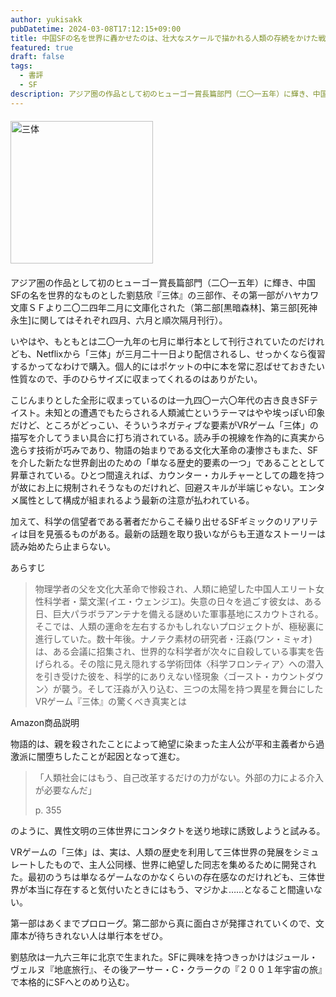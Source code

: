 ```yaml
---
author: yukisakk
pubDatetime: 2024-03-08T17:12:15+09:00
title: 中国SFの名を世界に轟かせたのは、壮大なスケールで描かれる人類の存続をかけた戦い——『三体』
featured: true
draft: false
tags:
  - 書評
  - SF
description: アジア圏の作品として初のヒューゴー賞長篇部門（二〇一五年）に輝き、中国SFの名を世界的なものとした劉慈欣『三体』の三部作、その第一部がハヤカワ文庫ＳＦより二〇二四年二月に文庫化された（第二部[黒暗森林]、第三部[死神永生]に関してはそれぞれ四月、六月と順次隔月刊行）。
---
```


<div style="margin: 20px 0">
<a href="https://www.amazon.co.jp/dp/4150124345/ref=nosim?tag=revbooks084-22" class="inline-block" style="margin: 0; padding: 0; border-width: 0;">     
<img src="https://images-na.ssl-images-amazon.com/images/P/4150124345.09.LZZZZZZZ.jpg" alt="三体" style="width: 228px; height: auto; border-radius: 0; margin: 0; padding: 0;"> 
</a>
</div>

アジア圏の作品として初のヒューゴー賞長篇部門（二〇一五年）に輝き、中国SFの名を世界的なものとした劉慈欣『三体』の三部作、その第一部がハヤカワ文庫ＳＦより二〇二四年二月に文庫化された（第二部[黒暗森林]、第三部[死神永生]に関してはそれぞれ四月、六月と順次隔月刊行）。

いやはや、もともとは二〇一九年の七月に単行本として刊行されていたのだけれども、Netflixから「三体」が三月二十一日より配信されるし、せっかくなら復習するかってなわけで購入。個人的にはポケットの中に本を常に忍ばせておきたい性質なので、手のひらサイズに収まってくれるのはありがたい。

こじんまりとした全形に収まっているのは一九四〇ー六〇年代の古き良きSFテイスト。未知との遭遇でもたらされる人類滅亡というテーマはやや埃っぽい印象だけど、ところがどっこい、そういうネガティブな要素がVRゲーム「三体」の描写を介してうまい具合に打ち消されている。読み手の視線を作為的に真実から逸らす技術が巧みであり、物語の始まりである文化大革命の凄惨さもまた、SFを介した新たな世界創出のための「単なる歴史的要素の一つ」であることとして昇華されている。ひとつ間違えれば、カウンター・カルチャーとしての趣を持つが故にお上に規制されそうなものだけれど、回避スキルが半端じゃない。エンタメ属性として構成が組まれるよう最新の注意が払われている。

加えて、科学の信望者である著者だからこそ繰り出せるSFギミックのリアリティは目を見張るものがある。最新の話題を取り扱いながらも王道なストーリーは読み始めたら止まらない。

あらすじ

> 物理学者の父を文化大革命で惨殺され、人類に絶望した中国人エリート女性科学者・葉文潔(イエ・ウェンジエ)。失意の日々を過ごす彼女は、ある日、巨大パラボラアンテナを備える謎めいた軍事基地にスカウトされる。そこでは、人類の運命を左右するかもしれないプロジェクトが、極秘裏に進行していた。数十年後。ナノテク素材の研究者・汪淼(ワン・ミャオ)は、ある会議に招集され、世界的な科学者が次々に自殺している事実を告げられる。その陰に見え隠れする学術団体〈科学フロンティア〉への潜入を引き受けた彼を、科学的にありえない怪現象〈ゴースト・カウントダウン〉が襲う。そして汪淼が入り込む、三つの太陽を持つ異星を舞台にしたVRゲーム『三体』の驚くべき真実とは

Amazon商品説明

物語的は、親を殺されたことによって絶望に染まった主人公が平和主義者から過激派に闇堕ちしたことが起因となって進む。

> 「人類社会にはもう、自己改革するだけの力がない。外部の力による介入が必要なんだ」
>
> p. 355

のように、異性文明の三体世界にコンタクトを送り地球に誘致しようと試みる。

VRゲームの「三体」は、実は、人類の歴史を利用して三体世界の発展をシミュレートしたもので、主人公同様、世界に絶望した同志を集めるために開発された。最初のうちは単なるゲームなのかなくらいの存在感なのだけれども、三体世界が本当に存在すると気付いたときにはもう、マジかよ……となること間違いない。

第一部はあくまでプロローグ。第二部から真に面白さが発揮されていくので、文庫本が待ちきれない人は単行本をぜひ。

劉慈欣は一九六三年に北京で生まれた。SFに興味を持つきっかけはジュール・ヴェルヌ『地底旅行』、その後アーサー・C・クラークの『２００１年宇宙の旅』で本格的にSFへとのめり込む。
